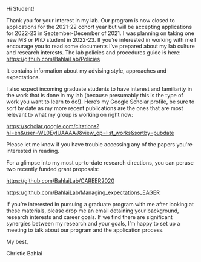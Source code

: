 Hi Student!

Thank you for your interest in my lab. Our program is now closed to applications for the 2021-22 cohort year but will be accepting applications for 2022-23 in September-December of 2021. I was planning on taking one new MS or PhD student in 2022-23. If you’re interested in working with me I encourage you to read some documents I’ve prepared about my lab culture and research interests.  The lab policies and procedures guide is here: 
https://github.com/BahlaiLab/Policies 

It contains information about my advising style, approaches and expectations.

I also expect incoming graduate students to have interest and familiarity in the work that is done in my lab (because presumably this is the type of work you want to learn to do!). Here’s my Google Scholar profile, be sure to sort by date as my more recent publications are the ones that are most relevant to what my group is working on right now:

https://scholar.google.com/citations?hl=en&user=WL0EyIUAAAAJ&view_op=list_works&sortby=pubdate 

Please let me know if you have trouble accessing any of the papers you're interested in reading.

For a glimpse into my most up-to-date research directions, you can peruse two recently funded grant proposals:

https://github.com/BahlaiLab/CAREER2020 

https://github.com/BahlaiLab/Managing_expectations_EAGER

If you’re interested in pursuing a graduate program with me after looking at these materials, please drop me an email detaining your background, research interests and career goals. If we find there are significant synergies between my research and your goals, I’m happy to set up a meeting to talk about our program and the application process.

My best,

Christie Bahlai
